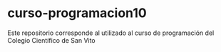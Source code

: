 # curso-programacion10
Este repositorio corresponde al utilizado al curso de programación del Colegio Científico de San Vito
